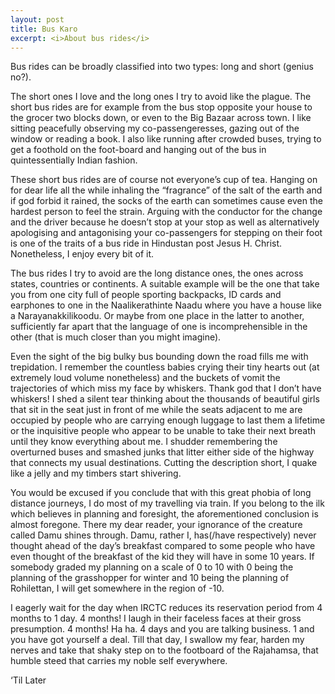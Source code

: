 ```yaml
---
layout: post
title: Bus Karo
excerpt: <i>About bus rides</i>
---
```


Bus rides can be broadly classified into two types: long and short (genius no?). 

The short ones I love and the long ones I try to avoid like the plague. The short bus rides are for example from the bus stop opposite 
your house to the grocer two blocks down, or even to the Big Bazaar across town. I like sitting peacefully observing my co-passengeresses, gazing out of the window or reading a book. I also like 
running after crowded buses, trying to get a foothold on the foot-board and hanging out of the bus in quintessentially Indian fashion.

These short bus rides are of course not everyone’s cup of tea. Hanging on for dear life all the while inhaling the “fragrance” of the salt
of the earth and if god forbid it rained, the socks of the earth can sometimes cause even the hardest person to feel the strain. Arguing 
with the conductor for the change and the driver because he doesn’t stop at your stop as well as alternatively apologising and antagonising
your co-passengers for stepping on their foot is one of the traits of a bus ride in Hindustan post Jesus H. Christ. Nonetheless, I enjoy
every bit of it.

The bus rides I try to avoid are the long distance ones, the ones across states, countries or continents. A suitable example will be the 
one that take you from one city full of people sporting backpacks, ID cards and earphones to one in the Naalikerathinte Naadu where you 
have a house like a Narayanakkilikoodu. Or maybe from one place in the latter to another, sufficiently far apart that the language of one
is incomprehensible in the other (that is much closer than you might imagine).

Even the sight of the big bulky bus bounding down the road fills me with trepidation. I remember the countless babies crying their tiny 
hearts out (at extremely loud volume nonetheless) and the buckets of vomit the trajectories of which miss my face by whiskers. Thank god 
that I don’t have whiskers! I shed a silent tear thinking about the thousands of beautiful girls that sit in the seat just in front of me 
while the seats adjacent to me are occupied by people who are carrying enough luggage to last them a lifetime or the inquisitive people 
who appear to be unable to take their next breath until they know everything about me. I shudder remembering the overturned buses and 
smashed junks that litter either side of the highway that connects my usual destinations. Cutting the description short, I quake like a 
jelly and my timbers start shivering.

You would be excused if you conclude that with this great phobia of long distance journeys, I do most of my travelling via train. If you
belong to the ilk which believes in planning and foresight, the aforementioned conclusion is almost foregone. There my dear reader, your 
ignorance of the creature called Damu shines through. Damu, rather I, has(/have respectively) never thought ahead of the day’s breakfast 
compared to some people who have even thought of the breakfast of the kid they will have in some 10 years. If somebody graded my planning
on a scale of 0 to 10 with 0 being the planning of the grasshopper for winter and 10 being the planning of Rohilettan, I will get 
somewhere in the region of -10.

I eagerly wait for the day when IRCTC reduces its reservation period from 4 months to 1 day. 4 months! I laugh in their faceless faces at
their gross presumption. 4 months! Ha ha. 4 days and you are talking business. 1 and you have got yourself a deal. Till that day, I 
swallow my fear, harden my nerves and take that shaky step on to the footboard of the Rajahamsa, that humble steed that carries my 
noble self everywhere.

‘Til Later
